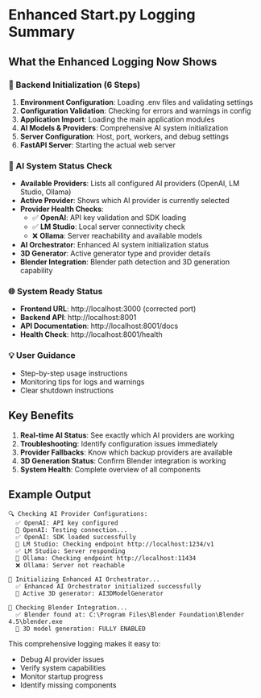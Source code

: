 # Enhanced Start.py Logging Summary

## What the Enhanced Logging Now Shows

### 🔧 Backend Initialization (6 Steps)
1. **Environment Configuration**: Loading .env files and validating settings
2. **Configuration Validation**: Checking for errors and warnings in config
3. **Application Import**: Loading the main application modules
4. **AI Models & Providers**: Comprehensive AI system initialization
5. **Server Configuration**: Host, port, workers, and debug settings
6. **FastAPI Server**: Starting the actual web server

### 🤖 AI System Status Check
- **Available Providers**: Lists all configured AI providers (OpenAI, LM Studio, Ollama)
- **Active Provider**: Shows which AI provider is currently selected
- **Provider Health Checks**:
  - ✅ **OpenAI**: API key validation and SDK loading
  - ✅ **LM Studio**: Local server connectivity check
  - ❌ **Ollama**: Server reachability and available models
- **AI Orchestrator**: Enhanced AI system initialization status
- **3D Generator**: Active generator type and provider details
- **Blender Integration**: Blender path detection and 3D generation capability

### 🌐 System Ready Status
- **Frontend URL**: http://localhost:3000 (corrected port)
- **Backend API**: http://localhost:8001
- **API Documentation**: http://localhost:8001/docs
- **Health Check**: http://localhost:8001/health

### 💡 User Guidance
- Step-by-step usage instructions
- Monitoring tips for logs and warnings
- Clear shutdown instructions

## Key Benefits

1. **Real-time AI Status**: See exactly which AI providers are working
2. **Troubleshooting**: Identify configuration issues immediately
3. **Provider Fallbacks**: Know which backup providers are available
4. **3D Generation Status**: Confirm Blender integration is working
5. **System Health**: Complete overview of all components

## Example Output

```
🔍 Checking AI Provider Configurations:
  ✅ OpenAI: API key configured
  🔄 OpenAI: Testing connection...
  ✅ OpenAI: SDK loaded successfully
  🔄 LM Studio: Checking endpoint http://localhost:1234/v1
  ✅ LM Studio: Server responding
  🔄 Ollama: Checking endpoint http://localhost:11434
  ❌ Ollama: Server not reachable

🚀 Initializing Enhanced AI Orchestrator...
  ✅ Enhanced AI Orchestrator initialized successfully
  🎯 Active 3D generator: AI3DModelGenerator

🔄 Checking Blender Integration...
  ✅ Blender found at: C:\Program Files\Blender Foundation\Blender 4.5\blender.exe
  🎯 3D model generation: FULLY ENABLED
```

This comprehensive logging makes it easy to:
- Debug AI provider issues
- Verify system capabilities
- Monitor startup progress
- Identify missing components